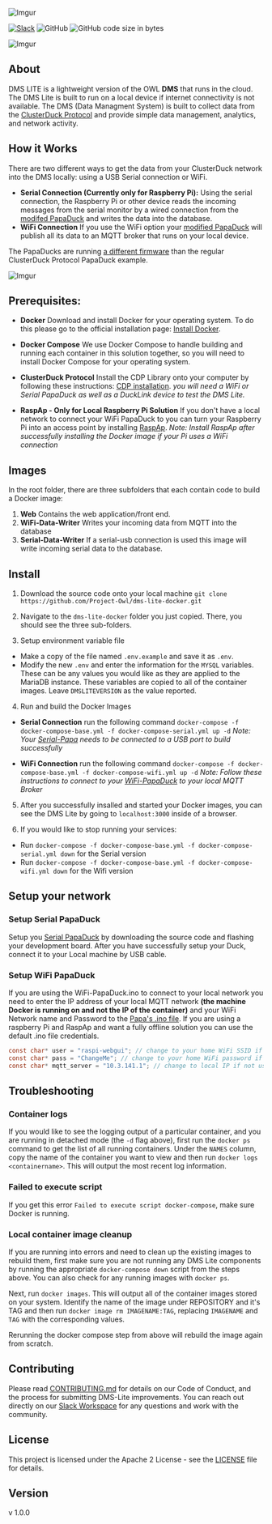 ![Imgur](https://i.imgur.com/XLb61lc.png)

[![Slack](https://img.shields.io/badge/Join-Slack-blue?logo=slack&style=flat-square)](https://www.project-owl.com/slack)  ![GitHub](https://img.shields.io/github/license/project-owl/dms-lite-docker?style=flat-square) ![GitHub code size in bytes](https://img.shields.io/github/languages/code-size/project-owl/dms-lite-docker?logo=github&style=flat-square)


![Imgur](https://i.imgur.com/3zInWHg.jpg)


## About
DMS LITE is a lightweight version of the OWL **DMS** that runs in the cloud. The DMS Lite is built to run on a local device if internet connectivity is not available. The DMS (Data Managment System) is built to collect data from the [ClusterDuck Protocol](https://github.com/Call-for-Code/ClusterDuck-Protocol) and provide simple data management, analytics, and network activity.

## How it Works
There are two different ways to get the data from your ClusterDuck network into the DMS locally: using a USB Serial connection or WiFi.

- **Serial Connection (Currently only for Raspberry Pi):** Using the serial connection, the Raspberry Pi or other device reads the incoming messages from the serial monitor by a wired connection from the [modifed PapaDuck](https://github.com/Call-for-Code/ClusterDuck-Protocol/tree/master/examples/6.PaPi-DMS-Lite-Examples/Serial-PaPiDuckExample) and writes the data into the database.
- **WiFi Connection** If you use the WiFi option your [modified PapaDuck](https://github.com/Call-for-Code/ClusterDuck-Protocol/tree/master/examples/6.PaPi-DMS-Lite-Examples/PapiDuckExample-wifi) will publish all its data to an MQTT broker that runs on your local device.

The PapaDucks are running [a different firmware](https://github.com/Call-for-Code/ClusterDuck-Protocol/tree/master/examples/6.PaPi-DMS-Lite-Examples) than the regular ClusterDuck Protocol PapaDuck example.


![Imgur](https://i.imgur.com/B5NbR0k.jpg)

## Prerequisites:

-  **Docker** Download and install Docker for your operating system. To do this please go to the official installation page: [Install Docker](https://docs.docker.com/get-docker/).

- **Docker Compose** We use Docker Compose to handle building and running each container in this solution together, so you
will need to install Docker Compose for your operating system.

-  **ClusterDuck Protocol** Install the CDP Library onto your computer by following these instructions:  [CDP installation](https://github.com/Call-for-Code/ClusterDuck-Protocol/wiki/getting-started). _you will need a WiFi or Serial PapaDuck as well as a DuckLink device to test the DMS Lite._

- **RaspAp - Only for Local Raspberry Pi Solution** If you don't have a local network to connect your WiFi PapaDuck to you can turn your Raspberry Pi into an access point by installing [RaspAp](https://raspap.com/#quick). *Note: Install RaspAp after successfully installing the Docker image if your Pi uses a WiFi connection*

## Images
In the root folder, there are three subfolders that each contain code to build a Docker image:

 1. **Web** Contains the web application/front end.
 2. **WiFi-Data-Writer** Writes your incoming data from MQTT into the database
 3. **Serial-Data-Writer** If a serial-usb connection is used this image will write incoming serial data to the database.

## Install

1. Download the source code onto your local machine
 `git clone https://github.com/Project-Owl/dms-lite-docker.git`

2. Navigate to the `dms-lite-docker` folder you just copied. There, you should see the three sub-folders.

3. Setup environment variable file
- Make a copy of the file named `.env.example` and save it as `.env`.
- Modify the new `.env` and enter the information for the `MYSQL` variables. These can be any values you would like as they are applied to the MariaDB instance. These variables are copied to all of the container images. Leave `DMSLITEVERSION` as the value reported.

4. Run and build the Docker Images
- **Serial Connection** run the following command
 `docker-compose -f docker-compose-base.yml -f docker-compose-serial.yml up -d`
 *Note: Your [Serial-Papa](https://github.com/Call-for-Code/ClusterDuck-Protocol/tree/master/examples/6.PaPi-DMS-Lite-Examples/Serial-PaPiDuckExample) needs to be connected to a USB port to build successfully*

 - **WiFi Connection** run the following command
 `docker-compose -f docker-compose-base.yml -f docker-compose-wifi.yml up -d`
 *Note: Follow these instructions to connect to your [WiFi-PapaDuck](https://github.com/Call-for-Code/ClusterDuck-Protocol/tree/master/examples/6.PaPi-DMS-Lite-Examples/PapiDuckExample-wifi) to your local MQTT Broker*

5. After you successfully insalled and started your Docker images, you can see the DMS Lite by going to `localhost:3000` inside of a browser.

6. If you would like to stop running your services:
- Run `docker-compose -f docker-compose-base.yml -f docker-compose-serial.yml down` for the Serial version
- Run `docker-compose -f docker-compose-base.yml -f docker-compose-wifi.yml down` for the Wifi version


## Setup your network

### Setup Serial PapaDuck
Setup you [Serial PapaDuck](https://github.com/Call-for-Code/ClusterDuck-Protocol/blob/master/examples/6.PaPi-DMS-Lite-Examples/Serial-PaPiDuckExample/Serial-PaPiDuckExample.ino) by downloading the source code and flashing your development board. After you have successfully setup your Duck, connect it to your Local machine by USB cable.

### Setup WiFi PapaDuck
If you are using the WiFi-PapaDuck.ino to connect to your local network you need to enter the IP address of your local MQTT network **(the machine Docker is running on and not the IP of the container)** and your WiFi Network name and Password to the [Papa's .ino file](https://github.com/Call-for-Code/ClusterDuck-Protocol/blob/master/examples/6.PaPi-DMS-Lite-Examples/PapiDuckExample-wifi/PapiDuckExample-wifi.ino). If you are using a raspberry Pi and RaspAp and want a fully offline solution you can use the default .ino file credentials.

```c
const char* user = "raspi-webgui"; // change to your home WiFi SSID if not using RaspAp
const char* pass = "ChangeMe"; // change to your home WiFi password if not using RaspAp
const char* mqtt_server = "10.3.141.1"; // change to local IP if not using RaspAp
```

## Troubleshooting

### Container logs
If you would like to see the logging output of a particular container, and you are running in detached mode (the `-d` flag above),
first run the `docker ps` command to get the list of all running containers. Under the `NAMES` column, copy the name of the container
you want to view and then run `docker logs <containername>`. This will output the most recent log information.

### Failed to execute script
If you get this error `Failed to execute script docker-compose`, make sure Docker is running.

### Local container image cleanup
If you are running into errors and need to clean up the existing images to rebuild them, first make sure you are not running any
DMS Lite components by running the appropriate `docker-compose down` script from the steps above. You can also check for any running
images with `docker ps`.

Next, run `docker images`. This will output all of the container images stored on your system. Identify the name of the image under
REPOSITORY and it's TAG and then run `docker image rm IMAGENAME:TAG`, replacing `IMAGENAME` and `TAG` with the corresponding values.

Rerunning the docker compose step from above will rebuild the image again from scratch.


## Contributing

Please read [CONTRIBUTING.md](CONTRIBUTING.md) for details on our Code of Conduct, and the process for submitting DMS-Lite improvements. You can reach out directly on our [Slack Workspace](https://www.project-owl.com/slack) for any questions and work with the community.


## License

This project is licensed under the Apache 2 License - see the [LICENSE](LICENSE) file for details.

## Version
v 1.0.0


